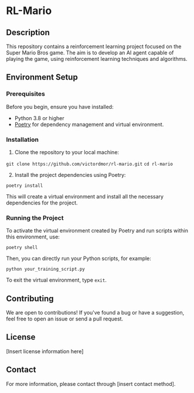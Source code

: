 # RL-Mario

## Description
This repository contains a reinforcement learning project focused on the Super Mario Bros game. The aim is to develop an AI agent capable of playing the game, using reinforcement learning techniques and algorithms.

## Environment Setup

### Prerequisites
Before you begin, ensure you have installed:
- Python 3.8 or higher
- [Poetry](https://python-poetry.org/docs/#installation) for dependency management and virtual environment.

### Installation

1. Clone the repository to your local machine:

`git clone https://github.com/victordmor/rl-mario.git`
`cd rl-mario`


2. Install the project dependencies using Poetry:

`poetry install`

This will create a virtual environment and install all the necessary dependencies for the project.

### Running the Project

To activate the virtual environment created by Poetry and run scripts within this environment, use:

`poetry shell`


Then, you can directly run your Python scripts, for example:

`python your_training_script.py`

To exit the virtual environment, type `exit`.

## Contributing

We are open to contributions! If you've found a bug or have a suggestion, feel free to open an issue or send a pull request.

## License

[Insert license information here]

## Contact

For more information, please contact through [insert contact method].
